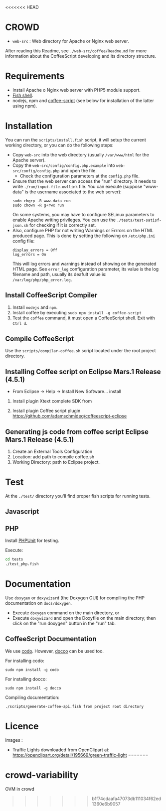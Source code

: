 <<<<<<< HEAD
# CROWD

* `web-src` : Web directory for Apache or Nginx web server.

After reading this Readme, see `./web-src/coffee/Readme.md` for more information about the CoffeeScript developing and its directory structure. 

# Requirements

* Install Apache o Nginx web server with PHP5 module support.
* [Fish shell](http://fishshell.com).
* nodejs, npm and [coffee-script](http://coffeescript.org/) (see below for installation of the latter using npm).

# Installation

You can run the `scripts/install.fish` script, it will setup the current working directory, or you can do the following steps:

* Copy `web-src` into the web directory (usually `/var/www/html` for the Apache server).
* Copy the `web-src/config/config.php.example` into `web-src/config/config.php` and open the file.
	* Check the configuration parameters at the `config.php` file.
* Ensure that the web server can access the "run" directory. It needs to write `./run/input-file.owllink` file. 
  You can execute (suppose "www-data" is the username associated to the web server):
  ```
  sudo chgrp -R www-data run
  sudo chown -R g+rwx run
  ```
  On some systems, you may have to configure SELinux parameters to enable Apache writing privileges.
  You can use the `./tests/test-satisf-json.sh` for checking if it is correctly set.
* Also, configure PHP for not writing Warnings or Errrors on the HTML produced page. This is done by setting the following on `/etc/php.ini` config file:
  ```
  display_errors = Off
  log_errors = On
  ```
  This will log errors and warnings instead of showing on the generated HTML page. See `error_log` configuration parameter, its value is the log filename and path, usually its deafult value is: `/var/log/php/php_error.log`.


## Install CoffeeScript Compiler

1. Install `nodejs` and `npm`.
2. Install coffee by executing `sudo npm install -g coffee-script`
3. Test the `coffee` command, it must open a CoffeeScript shell. Exit with `Ctrl d`.

## Compile CoffeeScript

Use the `scripts/compilar-coffee.sh` script located under the root project directory.

## Installing Coffee script on Eclipse Mars.1 Release (4.5.1)

* From Eclipse -> Help -> Install New Software... install

1. Install plugin Xtext complete SDK from 

2. Install plugin Coffee script plugin https://github.com/adamschmideg/coffeescript-eclipse

## Generating js code from coffee script Eclipse Mars.1 Release (4.5.1)

1. Create an External Tools Configuration
2. Location: add path to compile coffee.sh
3. Working Directory: path to Eclipse project.

# Test
At the `./test/` directory you'll find proper fish scripts for running tests.

## Javascript

## PHP
Install [PHPUnit](https://phpunit.de/getting-started.html) for testing. 

Execute:

```bash
cd tests
./test_php.fish
```

# Documentation
Use `doxygen` or `doxywizard` (the Doxygen GUI) for compiling the PHP documentation on `docs/doxygen`. 

* Execute `doxygen` command on the main directory, or
* Execute `doxywizard` and open the Doxyfile on the main directory; then click on the "run doxygen" button in the "run" tab.

## CoffeeScript Documentation 
We use [codo](https://github.com/coffeedoc/codo). However, [docco](http://jashkenas.github.io/docco/) can be used too.

For installing codo:

    sudo npm install -g codo
	
For installing docco:

	sudo npm install -g docco
	
Compiling documentation:

```./scripts/generate-coffee-api.fish from project root directory```

# Licence

Images :

* Traffic Lights downloaded from OpenClipart at: https://openclipart.org/detail/195669/green-traffic-light
=======
# crowd-variability
OVM in crowd
>>>>>>> b1f74cdaafa47073db111034f62ed1360e6b9057
